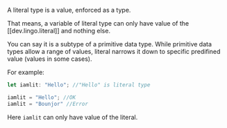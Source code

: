 
A literal type is a value, enforced as a type.

That means, a variable of literal type can only have value of the [[dev.lingo.literal]] and nothing else.

You can say it is a subtype of a primitive data type. While primitive data types allow a range of values, literal narrows it down to specific predifined value (values in some cases).

For example:

```ts
let iamlit: "Hello"; //"Hello" is literal type

iamlit = "Hello"; //OK
iamlit = "Bounjor" //Error
```
Here `iamlit` can only have value of the literal.